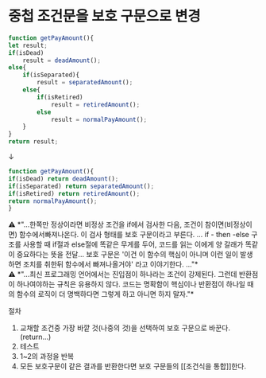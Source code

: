 # 중첩 조건문을 보호 구문으로 변경

```jsx
function getPayAmount(){
let result;
if(isDead)
	result = deadAmount();
else{
	if(isSeparated){
		result = separatedAmount();
	else{
		if(isRetired)
			result = retiredAmount();
		else
			result = normalPayAmount();
	}
}
return result;
```

↓

```jsx
function getPayAmount(){
if(isDead) return deadAmount();
if(isSeparated) return separatedAmount();
if(isRetired) return retiredAmount();
return normalPayAmount();
}
```

<aside>
⚠️ *"...한쪽만 정상이라면 비정상 조건을 if에서 검사한 다음, 조건이 참이면(비정상이면) 함수에서빠져나온다. 이 검사 형태를 보호 구문이라고 부른다. ... if - then -else 구조를 사용할 때 if절과 else절에 똑같은 무게를 두어, 코드를 읽는 이에게 양 갈래가 똑같이 중요하다는 뜻을 전달... 보호 구문은 '이건 이 함수의 핵심이 아니며 이런 일이 발생하면 조치를 취한뒤 함수에서 빠져나올거야' 라고 이야기한다. ..."*

</aside>

<aside>
⚠️ *"...최신 프로그래밍 언어에서는 진입점이 하나라는 조건이 강제된다. 그런데 반환점이 하나여야하는 규칙은 유용하지 않다. 코드는 명확함이 핵심이나 반환점이 하나일 때의 함수의 로직이 더 명백하다면 그렇게 하고 아니면 하지 말자."*

</aside>

절차

1. 교채할 조건중 가장 바깥 것(나중의 것)을 선택하여 보호 구문으로 바꾼다.(return...)
2. 테스트
3. 1~2의 과정을 반복
4. 모든 보호구문이 같은 결과를 반환한다면 보호 구문들의 [[조건식을 통합]]한다.
